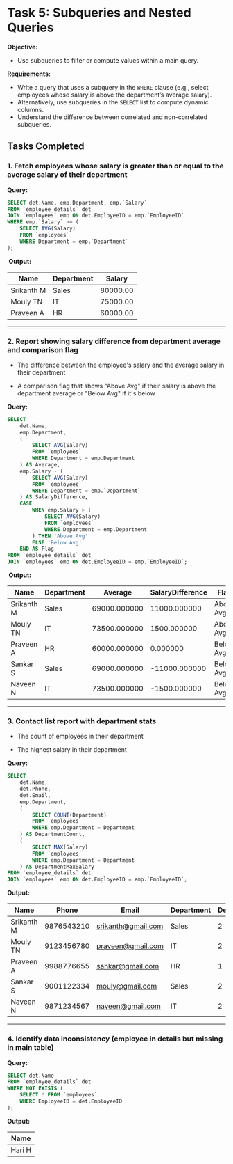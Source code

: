 # Task 5: Subqueries and Nested Queries

**Objective:**

- Use subqueries to filter or compute values within a main query.

**Requirements:**

- Write a query that uses a subquery in the `WHERE` clause (e.g., select employees whose salary is above the department’s average salary).
- Alternatively, use subqueries in the `SELECT` list to compute dynamic columns.
- Understand the difference between correlated and non-correlated subqueries.



## Tasks Completed


### 1. Fetch employees whose salary is greater than or equal to the average salary of their department

**Query:**

```sql
SELECT det.Name, emp.Department, emp.`Salary` 
FROM `employee_details` det
JOIN `employees` emp ON det.EmployeeID = emp.`EmployeeID`
WHERE emp.`Salary` >= (
    SELECT AVG(Salary)
    FROM `employees`
    WHERE Department = emp.`Department`
);
```

**️ Output:**

| Name        | Department | Salary   |
|-------------|------------|----------|
| Srikanth M  | Sales      | 80000.00 |
| Mouly TN    | IT         | 75000.00 |
| Praveen A   | HR         | 60000.00 |

---

### 2. Report showing salary difference from department average and comparison flag

- The difference between the employee's salary and the average salary in their department

- A comparison flag that shows "Above Avg" if their salary is above the department average or "Below Avg" if it's below

**Query:**

```sql
SELECT 
    det.Name,
    emp.Department,
    (
        SELECT AVG(Salary)
        FROM `employees`
        WHERE Department = emp.Department
    ) AS Average,
    emp.Salary - (
        SELECT AVG(Salary)
        FROM `employees`
        WHERE Department = emp.`Department`
    ) AS SalaryDifference,
    CASE 
        WHEN emp.Salary > (
            SELECT AVG(Salary)
            FROM `employees`
            WHERE Department = emp.Department
        ) THEN 'Above Avg'
        ELSE 'Below Avg'
    END AS Flag
FROM `employee_details` det
JOIN `employees` emp ON det.EmployeeID = emp.`EmployeeID`;
```

**️ Output:**

| Name        | Department | Average     | SalaryDifference | Flag       |
|-------------|------------|-------------|------------------|------------|
| Srikanth M  | Sales      | 69000.000000 | 11000.000000     | Above Avg  |
| Mouly TN    | IT         | 73500.000000 | 1500.000000      | Above Avg  |
| Praveen A   | HR         | 60000.000000 | 0.000000         | Below Avg  |
| Sankar S    | Sales      | 69000.000000 | -11000.000000    | Below Avg  |
| Naveen N    | IT         | 73500.000000 | -1500.000000     | Below Avg  |

---

### 3. Contact list report with department stats
- The count of employees in their department

- The highest salary in their department

**Query:**

```sql
SELECT 
    det.Name,
    det.Phone,
    det.Email,
    emp.Department,
    (
        SELECT COUNT(Department) 
        FROM `employees` 
        WHERE emp.Department = Department
    ) AS DepartmentCount,
    (
        SELECT MAX(Salary) 
        FROM `employees` 
        WHERE emp.Department = Department
    ) AS DepartmentMaxSalary
FROM `employee_details` det
JOIN `employees` emp ON det.EmployeeID = emp.`EmployeeID`;
```

**Output:**

| Name        | Phone        | Email             | Department | DepartmentCount | DepartmentMaxSalary |
|-------------|--------------|-------------------|------------|------------------|----------------------|
| Srikanth M  | 9876543210   | srikanth@gmail.com | Sales      | 2                | 80000.00             |
| Mouly TN    | 9123456780   | praveen@gmail.com  | IT         | 2                | 75000.00             |
| Praveen A   | 9988776655   | sankar@gmail.com   | HR         | 1                | 60000.00             |
| Sankar S    | 9001122334   | mouly@gmail.com    | Sales      | 2                | 80000.00             |
| Naveen N    | 9871234567   | naveen@gmail.com   | IT         | 2                | 75000.00             |

---

### 4. Identify data inconsistency (employee in details but missing in main table)

**Query:**

```sql
SELECT det.Name
FROM `employee_details` det
WHERE NOT EXISTS (
    SELECT * FROM `employees` 
    WHERE EmployeeID = det.EmployeeID
);
```

**Output:**

| Name     |
|----------|
| Hari H   |
